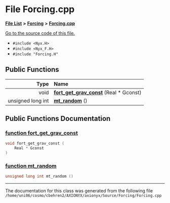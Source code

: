
# File Forcing.cpp


[**File List**](files.md) **>** [**Forcing**](dir_45682215f16eaf57f766b3c547de68bc.md) **>** [**Forcing.cpp**](Forcing_8cpp.md)

[Go to the source code of this file.](Forcing_8cpp_source.md)



* `#include <Nyx.H>`
* `#include <Nyx_F.H>`
* `#include "Forcing.H"`















## Public Functions

| Type | Name |
| ---: | :--- |
|  void | [**fort\_get\_grav\_const**](Forcing_8cpp.md#function-fort-get-grav-const) (Real \* Gconst) <br> |
|  unsigned long int | [**mt\_random**](Forcing_8cpp.md#function-mt-random) () <br> |








## Public Functions Documentation


### <a href="#function-fort-get-grav-const" id="function-fort-get-grav-const">function fort\_get\_grav\_const </a>


```cpp
void fort_get_grav_const (
    Real * Gconst
) 
```



### <a href="#function-mt-random" id="function-mt-random">function mt\_random </a>


```cpp
unsigned long int mt_random () 
```



------------------------------
The documentation for this class was generated from the following file `/home/uni06/cosmo/cbehren2/AXIONYX/axionyx/Source/Forcing/Forcing.cpp`